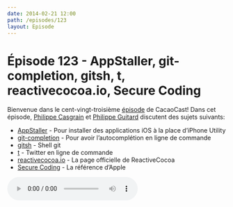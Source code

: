 ```yaml
---
date: 2014-02-21 12:00
path: /episodes/123
layout: Episode
---
```

# Épisode 123 - AppStaller, git-completion, gitsh, t, reactivecocoa.io, Secure Coding
<p>Bienvenue dans le cent-vingt-troisième <a href="https://cacaocast.com/media/cacaocast_123.m4a" title="CacaoCast Episode 123">épisode</a> de CacaoCast! Dans cet épisode, <a href="http://www.twitter.com/philippec" title="Philippe Casgrain sur Twitter">Philippe Casgrain</a> et <a href="http://www.twitter.com/philippeguitard" title="Philippe Guitard sur Twitter">Philippe Guitard</a> discutent des sujets suivants:</p>
<ul><li><a href="https://github.com/BigPapoo/AppStaller" title="AppStaller">AppStaller</a> - Pour installer des applications iOS à la place d’iPhone Utility</li>
<li><a href="http://code-worrier.com/blog/autocomplete-git/" title="git-completion">git-completion</a> - Pour avoir l’autocomplétion en ligne de commande</li>
<li><a href="http://robots.thoughtbot.com/announcing-gitsh" title="gitsh">gitsh</a> - Shell git</li>
<li><a href="https://github.com/sferik/t" title="t">t</a> - Twitter en ligne de commande</li>
<li><a href="http://reactivecocoa.io" title="reactivecocoa.io">reactivecocoa.io</a> - La page officielle de ReactiveCocoa</li>
<li><a href="https://developer.apple.com/library/ios/documentation/Security/Conceptual/SecureCodingGuide/SecureCodingGuide.pdf" title="Secure Coding">Secure Coding</a> - La référence d’Apple</li>
</ul>
<p><audio controls><source src="https://cacaocast.com/media/cacaocast_123.m4a" type="audio/mpeg"><source src="https://cacaocast.com/media/cacaocast_123.m4a" type="audio/mp4">Votre navigateur ne supporte pas l'élément audio / Your browser does not support the audio element.</audio></p>
